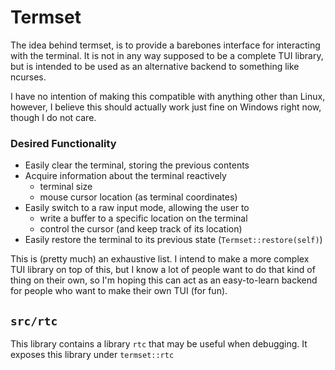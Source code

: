 # Termset

The idea behind termset, is to provide a barebones interface for interacting with the terminal. 
It is not in any way supposed to be a complete TUI library, but is intended to be used as an 
alternative backend to something like ncurses.

I have no intention of making this compatible with anything other than Linux, however, I believe
this should actually work just fine on Windows right now, though I do not care.

### Desired Functionality

- Easily clear the terminal, storing the previous contents
- Acquire information about the terminal reactively
    - terminal size
    - mouse cursor location (as terminal coordinates)
- Easily switch to a raw input mode, allowing the user to 
    - write a buffer to a specific location on the terminal
    - control the cursor (and keep track of its location)
- Easily restore the terminal to its previous state (`Termset::restore(self)`)

This is (pretty much) an exhaustive list. I intend to make a more complex TUI library on top of 
this, but I know a lot of people want to do that kind of thing on their own, so I'm hoping this
can act as an easy-to-learn backend for people who want to make their own TUI (for fun).

## `src/rtc`

This library contains a library `rtc` that may be useful when debugging. It exposes this library under
`termset::rtc` 